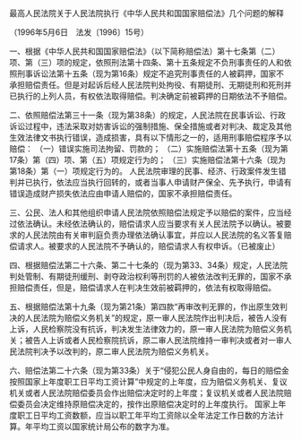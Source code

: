 最高人民法院关于人民法院执行《中华人民共和国国家赔偿法》几个问题的解释


（1996年5月6日 法发〔1996〕15号）

一、根据《中华人民共和国国家赔偿法》（以下简称赔偿法）第十七条第（二）项、第（三）项的规定，依照刑法第十四条、第十五条规定不负刑事责任的人和依照刑事诉讼法第十五条（现为第16条）规定不追究刑事责任的人被羁押，国家不承担赔偿责任。但是对起诉后经人民法院判处拘役、有期徒刑、无期徒刑和死刑并已执行的上列人员，有权依法取得赔偿。判决确定前被羁押的日期依法不予赔偿。

二、依照赔偿法第三十一条（现为第38条）的规定，人民法院在民事诉讼、行政诉讼过程中，违法采取对妨害诉讼的强制措施、保全措施或者对判决、裁定及其他生效法律文书执行错误，造成损害，具有以下情形之一的，适用刑事赔偿程序予以赔偿：
（一）错误实施司法拘留、罚款的；
（二）实施赔偿法第十五条（现为第17条）第（四）项、第（五）项规定行为的；
（三）实施赔偿法第十六条（现为第18条）第（一）项规定行为的。
人民法院审理的民事、经济、行政案件发生错判并已执行，依法应当执行回转的，或者当事人申请财产保全、先予执行，申请有错误造成财产损失依法应由申请人赔偿的，国家不承担赔偿责任。

三、公民、法人和其他组织申请人民法院依照赔偿法规定予以赔偿的案件，应当经过依法确认。未经依法确认的，赔偿请求人应当要求有关人民法院予以确认。被要求的人民法院由有关审判庭负责办理依法确认事宜，并应以人民法院的名义答复赔偿请求人。被要求的人民法院不予确认的，赔偿请求人有权申诉。（已被废止）

四、根据赔偿法第二十六条、第二十七条的（现为第33、34条）规定，人民法院判处管制、有期徒刑缓刑、剥夺政治权利等刑罚的人被依法改判无罪的，国家不承担赔偿责任，但是，赔偿请求人在判决生效前被羁押的，依法有权取得赔偿。

五、根据赔偿法第十九条（现为第21条）第四款“再审改判无罪的，作出原生效判决的人民法院为赔偿义务机关”的规定，原一审人民法院作出判决后，被告人没有上诉，人民检察院没有抗诉，判决发生法律效力的，原一审人民法院为赔偿义务机关；被告人上诉或者人民检察院抗诉，原二审人民法院维持一审判决或者对一审人民法院判决予以改判的，原二审人民法院为赔偿义务机关。

六、赔偿法第二十六条（现为第33条）关于“侵犯公民人身自由的，每日的赔偿金按照国家上年度职工日平均工资计算”中规定的上年度，应为赔偿义务机关、复议机关或者人民法院赔偿委员会作出赔偿决定时的上年度；复议机关或者人民法院赔偿委员会决定维持原赔偿决定的，按作出原赔偿决定时的上年度执行。
国家上年度职工日平均工资数额，应当以职工年平均工资除以全年法定工作日数的方法计算。年平均工资以国家统计局公布的数字为准。